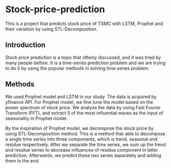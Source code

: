 # Stock-price-prediction

This is a project that predicts stock price of TSMC with LSTM, Prophet and their variation by using STL-Decomposition.

## Introduction
Stock price prediction is a topic that oftenly discussed, and it was tried by many people before. It is a time-series prediction problem and we are trying to do it by using the popular methods in solving time series problem.

## Methods
We used Prophet model and LSTM in our study. The data is acquired by yfinance API. For Prophet model, we fine tune the model based on the power spectrum of stock price. We analyze the data by using Fast Fourier Transform (FFT), and extract 5 of the most influential waves as the input of seasonality in Prophet model.

By the inspiration of Prophet model, we decompose the stock price by using STL-Decomposition method. This is a method that able to decompose a single time series into three components, which is trend, seasonal and residue respectively. After we separate the time series, we sum up the trend and residue series to decrease influences of residue component in latter prediction. Afterwards, we predict these two series separately and adding them in the end.
